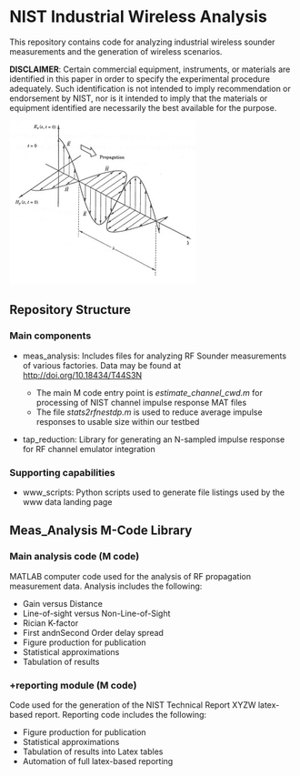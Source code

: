 # NIST Industrial Wireless Analysis
This repository contains code for analyzing industrial wireless sounder measurements
and the generation of wireless scenarios.

**DISCLAIMER**: Certain commercial equipment, instruments, or materials are identified in this paper in order to specify the experimental procedure adequately. Such identification is not intended to imply recommendation or endorsement by NIST, nor is it intended to imply that the materials or equipment identified are necessarily the best available for the purpose.

![EM Wave](images/EMwave.jpg) 

## Repository Structure
### Main components
* meas_analysis:    Includes files for analyzing RF Sounder measurements of various factories. 
  Data may be found at http://doi.org/10.18434/T44S3N
  * The main M code entry point is *estimate_channel_cwd.m* for processing of NIST channel impulse response MAT files
  * The file *stats2rfnestdp.m* is used to reduce average impulse responses to usable size within our testbed

* tap_reduction:    Library for generating an N-sampled impulse response for RF channel emulator integration

### Supporting capabilities
* www_scripts:      Python scripts used to generate file listings used by the www data landing page

## Meas_Analysis M-Code Library
### Main analysis code (M code)
MATLAB computer code used for the analysis of RF propagation measurement data.  Analysis includes the following:
* Gain versus Distance
* Line-of-sight versus Non-Line-of-Sight
* Rician K-factor
* First andnSecond Order delay spread
* Figure production for publication
* Statistical approximations
* Tabulation of results

### +reporting module (M code)
Code used for the generation of the NIST Technical Report XYZW latex-based report. Reporting code includes the following:
* Figure production for publication
* Statistical approximations
* Tabulation of results into Latex tables
* Automation of full latex-based reporting




